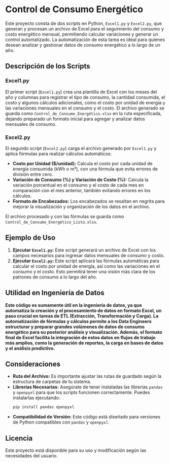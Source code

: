 # Control de Consumo Energético

Este proyecto consta de dos scripts en Python, `Excel1.py` y `Excel2.py`, que generan y procesan un archivo de Excel para el seguimiento del consumo y costo energético mensual, permitiendo calcular variaciones y generar un control automatizado. La automatización de esta tarea es ideal para quienes desean analizar y gestionar datos de consumo energético a lo largo de un año.

## Descripción de los Scripts

### Excel1.py

El primer script (`Excel1.py`) crea una plantilla de Excel con los meses del año y columnas para registrar el tipo de consumo, la cantidad consumida, el costo y algunos cálculos adicionales, como el costo por unidad de energía y las variaciones mensuales en el consumo y el costo. El archivo generado se guarda como `Control_de_Consumo_Energético.xlsx` en la ruta especificada, dejando preparado un formato inicial para agregar y analizar datos mensuales de consumo.

### Excel2.py

El segundo script (`Excel2.py`) carga el archivo generado por `Excel1.py` y aplica fórmulas para realizar cálculos automáticos:

- **Costo por Unidad ($/unidad):** Calcula el costo por cada unidad de energía consumida (kWh o m³), con una fórmula que evita errores de división entre cero.
- **Variación de Consumo (%) y Variación de Costo (%):** Calcula la variación porcentual en el consumo y el costo de cada mes en comparación con el mes anterior, también evitando errores en los cálculos.
- **Formato de Encabezados:** Los encabezados se resaltan en negrita para mejorar la visualización y organización de los datos en el archivo.

El archivo procesado y con las fórmulas se guarda como `Control_de_Consumo_Energético_Listo.xlsx`.

## Ejemplo de Uso

1. **Ejecutar `Excel1.py`:** Este script generará un archivo de Excel con los campos necesarios para ingresar datos mensuales de consumo y costo.
2. **Ejecutar `Excel2.py`:** Este script aplicará las fórmulas automáticas para calcular el costo por unidad de energía, así como las variaciones en el consumo y el costo. Esto permitirá tener una visión más clara de los patrones de consumo a lo largo del año.

## **Utilidad en Ingeniería de Datos**

**Este código es sumamente útil en la ingeniería de datos, ya que automatiza la creación y el procesamiento de datos en formato Excel, un paso crucial en tareas de ETL (Extracción, Transformación y Carga). La automatización de fórmulas y cálculos permite a los Data Engineers estructurar y preparar grandes volúmenes de datos de consumo energético para su posterior análisis y visualización. Además, el formato final de Excel facilita la integración de estos datos en flujos de trabajo más amplios, como la generación de reportes, la carga en bases de datos y el análisis predictivo.**

## Consideraciones

- **Ruta del Archivo:** Es importante ajustar las rutas de guardado según la estructura de carpetas de tu sistema.
- **Librerías Necesarias:** Asegúrate de tener instaladas las librerías `pandas` y `openpyxl` para que los scripts funcionen correctamente. Puedes instalarlas ejecutando:
  ```bash
  pip install pandas openpyxl
  ```
- **Compatibilidad de Versión:** Este código está diseñado para versiones de Python compatibles con `pandas` y `openpyxl`. 

## Licencia

Este proyecto está disponible para su uso y modificación según las necesidades del usuario.

